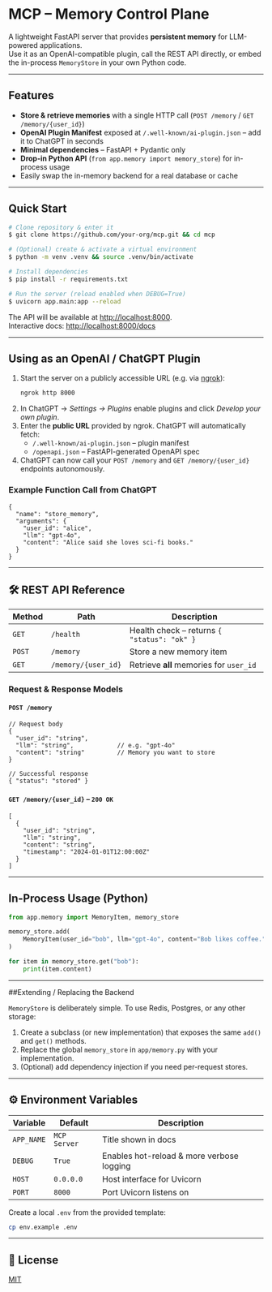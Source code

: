 # MCP – Memory Control Plane

A lightweight FastAPI server that provides **persistent memory** for LLM-powered applications.  
Use it as an OpenAI-compatible plugin, call the REST API directly, or embed the in-process `MemoryStore` in your own Python code.

---

## Features

* **Store & retrieve memories** with a single HTTP call (`POST /memory` / `GET /memory/{user_id}`)
* **OpenAI Plugin Manifest** exposed at `/.well-known/ai-plugin.json` – add it to ChatGPT in seconds
* **Minimal dependencies** – FastAPI + Pydantic only
* **Drop-in Python API** (`from app.memory import memory_store`) for in-process usage
* Easily swap the in-memory backend for a real database or cache

---

## Quick Start

```bash
# Clone repository & enter it
$ git clone https://github.com/your-org/mcp.git && cd mcp

# (Optional) create & activate a virtual environment
$ python -m venv .venv && source .venv/bin/activate

# Install dependencies
$ pip install -r requirements.txt

# Run the server (reload enabled when DEBUG=True)
$ uvicorn app.main:app --reload
```

The API will be available at <http://localhost:8000>.  
Interactive docs: <http://localhost:8000/docs>

---

## Using as an OpenAI / ChatGPT Plugin

1. Start the server on a publicly accessible URL (e.g. via [ngrok](https://ngrok.com/)):
   ```bash
   ngrok http 8000
   ```
2. In ChatGPT → *Settings → Plugins* enable plugins and click *Develop your own plugin*.
3. Enter the **public URL** provided by ngrok. ChatGPT will automatically fetch:
   * `/.well-known/ai-plugin.json` – plugin manifest
   * `/openapi.json` – FastAPI-generated OpenAPI spec
4. ChatGPT can now call your `POST /memory` and `GET /memory/{user_id}` endpoints autonomously.

### Example Function Call from ChatGPT

```jsonc
{
  "name": "store_memory",
  "arguments": {
    "user_id": "alice",
    "llm": "gpt-4o",
    "content": "Alice said she loves sci-fi books."
  }
}
```

---

## 🛠️ REST API Reference

| Method | Path | Description |
| ------ | ---- | ----------- |
| `GET`  | `/health` | Health check – returns `{ "status": "ok" }` |
| `POST` | `/memory` | Store a new memory item |  
| `GET`  | `/memory/{user_id}` | Retrieve **all** memories for `user_id` |

### Request & Response Models

#### `POST /memory`
```jsonc
// Request body
{
  "user_id": "string",
  "llm": "string",            // e.g. "gpt-4o"
  "content": "string"         // Memory you want to store
}

// Successful response
{ "status": "stored" }
```

#### `GET /memory/{user_id}`  – `200 OK`
```jsonc
[
  {
    "user_id": "string",
    "llm": "string",
    "content": "string",
    "timestamp": "2024-01-01T12:00:00Z"
  }
]
```

---

## In-Process Usage (Python)

```python
from app.memory import MemoryItem, memory_store

memory_store.add(
    MemoryItem(user_id="bob", llm="gpt-4o", content="Bob likes coffee.")
)

for item in memory_store.get("bob"):
    print(item.content)
```

---

##Extending / Replacing the Backend

`MemoryStore` is deliberately simple. To use Redis, Postgres, or any other storage:

1. Create a subclass (or new implementation) that exposes the same `add()` and `get()` methods.
2. Replace the global `memory_store` in `app/memory.py` with your implementation.
3. (Optional) add dependency injection if you need per-request stores.

---

## ⚙️ Environment Variables

Variable | Default | Description
---------|---------|------------
`APP_NAME` | `MCP Server` | Title shown in docs
`DEBUG`    | `True` | Enables hot-reload & more verbose logging
`HOST`     | `0.0.0.0` | Host interface for Uvicorn
`PORT`     | `8000` | Port Uvicorn listens on

Create a local `.env` from the provided template:
```bash
cp env.example .env
```

---

## 📑 License

[MIT](LICENSE)
